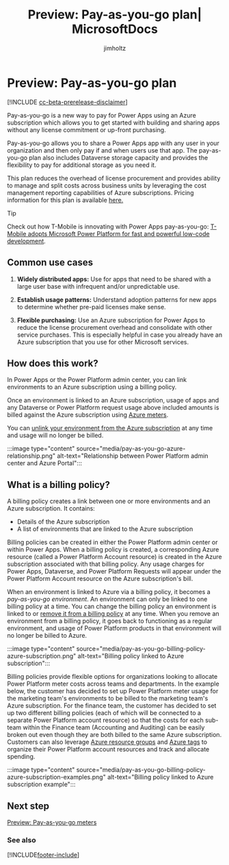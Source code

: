 ﻿---
title: "Preview: Pay-as-you-go plan| MicrosoftDocs"
description: About the pay-as-you-go plan which is a new way to pay for Power Apps using an Azure subscription which allows you to get started with building and sharing apps without any license commitment or up-front purchasing.
author: jimholtz
ms.service: power-platform
ms.component: pa-admin
ms.topic: conceptual
ms.date: 11/02/2021
ms.subservice: admin
ms.author: jimholtz 
search.audienceType: 
  - admin
search.app:
  - D365CE
  - PowerApps
  - Powerplatform
  - Flow
---
# Preview: Pay-as-you-go plan

[!INCLUDE [cc-beta-prerelease-disclaimer](../includes/cc-beta-prerelease-disclaimer.md)]

<!-- https://go.microsoft.com/fwlink/?linkid=2173947 -->

Pay-as-you-go is a new way to pay for Power Apps using an Azure subscription which allows you to get started with building and sharing apps without any license commitment or up-front purchasing.

Pay-as-you-go allows you to share a Power Apps app with any user in your organization and then only pay if and when users use that app. The pay-as-you-go plan also includes Dataverse storage capacity and provides the flexibility to pay for additional storage as you need it.

This plan reduces the overhead of license procurement and provides ability to manage and split costs across business units by leveraging the cost management reporting capabilities of Azure subscriptions. Pricing information for this plan is available [here.](https://go.microsoft.com/fwlink/?linkid=2169167)

> [!TIP]
> Check out how T-Mobile is innovating with Power Apps pay-as-you-go: [T-Mobile adopts Microsoft Power Platform for fast and powerful low-code development](https://customers.microsoft.com/story/843531-t-mobile-telecommunications-power-platform).

## Common use cases

1. **Widely distributed apps:** Use for apps that need to be shared with a large user base with infrequent and/or unpredictable use.

2. **Establish usage patterns:** Understand adoption patterns for new apps to determine whether pre-paid licenses make sense.

3. **Flexible purchasing:** Use an Azure subscription for Power Apps to reduce the license procurement overhead and consolidate with other service purchases. This is especially helpful in case you already have an Azure subscription that you use for other Microsoft services.

## How does this work?

In Power Apps or the Power Platform admin center, you can link environments to an Azure subscription using a billing policy.

Once an environment is linked to an Azure subscription, usage of apps and any Dataverse or Power Platform request usage above included amounts is billed against the Azure subscription using [Azure meters](pay-as-you-go-meters.md).

You can [unlink your environment from the Azure subscription](pay-as-you-go-set-up.md#turning-off-pay-as-you-go) at any time and usage will no longer be billed.

:::image type="content" source="media/pay-as-you-go-azure-relationship.png" alt-text="Relationship between Power Platform admin center and Azure Portal":::

## What is a billing policy?

A billing policy creates a link between one or more environments and an Azure subscription. It contains:

- Details of the Azure subscription
- A list of environments that are linked to the Azure subscription

Billing policies can be created in either the Power Platform admin center or within Power Apps. When a billing policy is created, a corresponding Azure resource (called a Power Platform Account resource) is created in the Azure subscription associated with that billing policy. Any usage charges for Power Apps, Dataverse, and Power Platform Requests will appear under the Power Platform Account resource on the Azure subscription's bill.

When an environment is linked to Azure via a billing policy, it becomes a *pay-as-you-go environment*. An environment can only be linked to one billing policy at a time. You can change the billing policy an environment is linked to or [remove it from a billing policy](pay-as-you-go-set-up.md#turning-off-pay-as-you-go) at any time. When you remove an environment from a billing policy, it goes back to functioning as a regular environment, and usage of Power Platform products in that environment will no longer be billed to Azure. 

:::image type="content" source="media/pay-as-you-go-billing-policy-azure-subscription.png" alt-text="Billing policy linked to Azure subscription":::

Billing policies provide flexible options for organizations looking to allocate Power Platform meter costs across teams and departments. In the example below, the customer has decided to set up Power Platform meter usage for the marketing team's environments to be billed to the marketing team's Azure subscription. For the finance team, the customer has decided to set up two different billing policies (each of which will be connected to a separate Power Platform account resource) so that the costs for each sub-team within the Finance team (Accounting and Auditing) can be easily broken out even though they are both billed to the same Azure subscription. Customers can also leverage [Azure resource groups](/azure/azure-resource-manager/management/manage-resource-groups-portal) and [Azure tags](/azure/azure-resource-manager/management/tag-resources?tabs=json) to organize their Power Platform account resources and track and allocate spending.

:::image type="content" source="media/pay-as-you-go-billing-policy-azure-subscription-examples.png" alt-text="Billing policy linked to Azure subscription example":::

## Next step

[Preview: Pay-as-you-go meters](pay-as-you-go-meters.md)


### See also  





[!INCLUDE[footer-include](../includes/footer-banner.md)]
